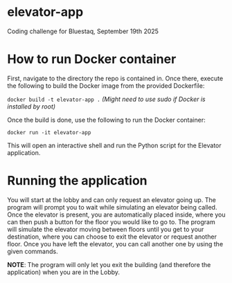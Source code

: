 # elevator-app
Coding challenge for Bluestaq, September 19th 2025

# How to run Docker container
First, navigate to the directory the repo is contained in. Once there, execute the following to build the Docker image from the provided Dockerfile:

```docker build -t elevator-app .``` _(Might need to use sudo if Docker is installed by root)_

Once the build is done, use the following to run the Docker container:

```docker run -it elevator-app```

This will open an interactive shell and run the Python script for the Elevator application. 

# Running the application
You will start at the lobby and can only request an elevator going up. The program will prompt you to wait while simulating an elevator being called. Once the elevator is present, you are automatically placed inside, where you can then push a button for the floor you would like to go to. The program will simulate the elevator moving between floors until you get to your destination, where you can choose to exit the elevator or request another floor. Once you have left the elevator, you can call another one by using the given commands. 

**NOTE**: The program will only let you exit the building (and therefore the application) when you are in the Lobby.

